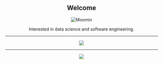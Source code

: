 <div align="center">
    <h2>Welcome</h2>
    <img src="https://github.com/usradam/usradam/assets/147444558/9efe8222-926b-445e-9122-b23461c703d6" alt="Moomin" />
    <p>Interested in data science and software engineering.</p>
    <hr />
    <img src="https://github-readme-stats.vercel.app/api/top-langs/?username=usradam&theme=dark&hide_border=false&include_all_commits=false&count_private=false&layout=compact" />
    <hr />
    <a href="https://visitcount.itsvg.in">
        <img src="https://visitcount.itsvg.in/api?id=usradam&icon=0&color=3" />
    </a>
</div>

<!-- Proudly created with GPRM ( https://gprm.itsvg.in ) -->

<!---
usradam/usradam is a ✨ special ✨ repository because its `README.md` (this file) appears on your GitHub profile.
You can click the Preview link to take a look at your changes.
--->
